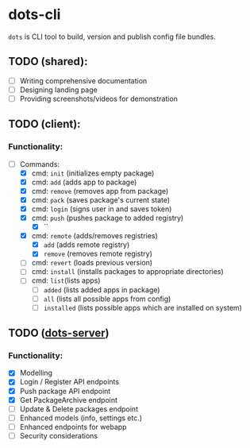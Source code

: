 # dots-cli

`dots` is CLI tool to build, version and publish config file bundles.

## TODO (shared):
- [ ] Writing comprehensive documentation
- [ ] Designing landing page
- [ ] Providing screenshots/videos for demonstration

## TODO (client):
### Functionality:
- [ ] Commands:
    - [x] cmd: `init` (initializes empty package)
    - [x] cmd: `add` (adds app to package)
    - [x] cmd: `remove` (removes app from package)
    - [x] cmd: `pack` (saves package's current state)
    - [x] cmd: `login` (signs user in and saves token)
    - [x] cmd: `push` (pushes package to added registry)
      - [x] ``
    - [x] cmd: `remote` (adds/removes registries)
      - [x] `add` (adds remote registry)
      - [x] `remove` (removes remote registry)
    - [ ] cmd: `revert` (loads previous version)
    - [ ] cmd: `install` (installs packages to appropriate directories)
    - [ ] cmd: `list`(lists apps)
      - [ ] `added` (lists added apps in package)
      - [ ] `all` (lists all possible apps from config)
      - [ ] `installed` (lists possible apps which are installed on system)
    
## TODO ([dots-server](github.com/alvanrahimli/dots-server))
### Functionality:
- [x] Modelling
- [x] Login / Register API endpoints
- [x] Push package API endpoint
- [x] Get PackageArchive endpoint
- [ ] Update & Delete packages endpoint
- [ ] Enhanced models (info, settings etc.)
- [ ] Enhanced endpoints for webapp
- [ ] Security considerations
